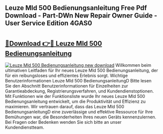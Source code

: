 ## Leuze Mld 500 Bedienungsanleitung Free Pdf Download - Part-DWn New Repair Owner Guide - User Service Edition 4GAS0

# <h2><a href="http://df10df.blite.top/?on=Leuze+Mld+500+Bedienungsanleitung">🔗Download 👉🔴 Leuze Mld 500 Bedienungsanleitung</a></h2>

[![Leuze Mld 500 Bedienungsanleitung new download](https://i.imgur.com/lujVjoI.png)](http://df10df.blite.top/?on=Leuze+Mld+500+Bedienungsanleitung)
Willkommen beim ultimativen Leitfaden für Ihr neues Leuze Mld 500 Bedienungsanleitung, der für ein reibungsloses und effizientes Erlebnis sorgt. Wichtige Benutzerinformationen Leuze Mld 500 BedienungsanleitungD Bitte lesen Sie den Abschnitt Benutzerinformationen für Einzelheiten zur Garantieabdeckung, Registrierungsverfahren, und Kundendienstoptionen. Mit Funktionen wie der Funktionsliste wurde Ihr neues Leuze Mld 500 Bedienungsanleitung entwickelt, um die Produktivität und Effizienz zu maximieren. Wir vertrauen darauf, dass das Leuze Mld 500 BedienungsanleitungD eine zuverlässige und effektive Ressource für Ihre Bemühungen war, die Besonderheiten Ihres neuen Geräts kennenzulernen. Bei Fragen oder Bedenken wenden Sie sich bitte an unser Kundendienstteam.
